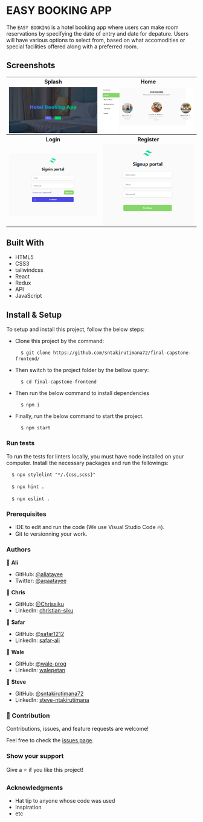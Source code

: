 # EASY BOOKING APP

The `EASY BOOKING` is a hotel booking app where users can make room reservations by specifying the date of entry and date for depature. Users will have various options to select from, based on what accomodities or special facilities offered along with a preferred room.

## Screenshots

<table>
  <tr>
    <tr>
      <th>Splash</th>
      <th>Home</th>
    </tr>
    <tr>
      <td><img src="./splash.png" alt="Splash" align="center" /></td>
      <td><img src="./home.png" alt="Home" align="center" /></td>
    </tr>
  </tr>
  
  <tr>
    <tr>
      <th>Login</th>
      <th>Register</th>
    </tr>
    <tr>
      <td><img src="./login.png" alt="Login" align="center" /></td>
      <td><img src="./register.png" alt="Register" align="center" /></td>
    </tr>
  </tr>
</table>


## Built With

- HTML5
- CSS3
- tailwindcss
- React
- Redux
- API
- JavaScript


## Install & Setup

To setup and install this project, follow the below steps:

- Clone this project by the command: 
  ```
    $ git clone https://github.com/sntakirutimana72/final-capstone-frontend/
  ```

- Then switch to the project folder by the bellow query:
  ```
    $ cd final-capstone-frontend
  ```

- Then run the below command to install dependencies
  ```
    $ npm i
  ```

- Finally, run the below command to start the project.
  ```
    $ npm start
  ```

### Run tests

To run the tests for linters locally, you must have node installed on your computer. Install the necessary packages and run the fellowings:

  ```
    $ npx stylelint "*/.{css,scss}"

    $ npx hint .
    
    $ npx eslint .
  ```

### Prerequisites

- IDE to edit and run the code (We use Visual Studio Code 🔥).
- Git to versionning your work.


### Authors
👤 **Ali**

- GitHub: [@aliatayee](https://github.com/aliatayee)
- Twitter: [@aqaatayee](https://twitter.com/aqaatayee)

👤 **Chris**

- GitHub: [@Chrissiku](https://github.com/Chrissiku)
- LinkedIn: [christian-siku](https://www.linkedin.com/in/christian-siku/)

👤 **Safar**

- GitHub: [@safar1212](https://github.com/safar1212)
- LinkedIn: [safar-ali](https://www.linkedin.com/in/safar-ali999/)

👤 **Wale**

- GitHub: [@wale-prog](https://github.com/wale-prog)
- LinkedIn: [walepetan](https://www.linkedin.com/in/walepetan/)

👤 **Steve**

- GitHub: [@sntakirutimana72](../../../)
- LinkedIn: [steve-ntakirutimana](https://www.linkedin.com/in/steve-ntakirutimana/)


### 🤝 Contribution

Contributions, issues, and feature requests are welcome!

Feel free to check the [issues page](../../issues/).


### Show your support

Give a ⭐️ if you like this project!


### Acknowledgments

- Hat tip to anyone whose code was used
- Inspiration
- etc

